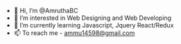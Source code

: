 - 👋 Hi, I’m @AmruthaBC
- 👀 I’m interested in Web Designing and Web Developing
- 🌱 I’m currently learning Javascript, Jquery React/Redux
- 📫 To reach me - ammu14598@gmail.com

<!---
AmruthaBC/AmruthaBC is a ✨ special ✨ repository because its `README.md` (this file) appears on your GitHub profile.
You can click the Preview link to take a look at your changes.
--->
